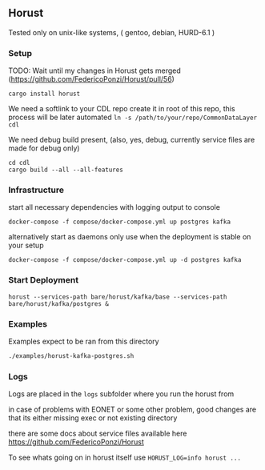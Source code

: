 
## Horust

Tested only on unix-like systems, ( gentoo, debian, HURD-6.1 )

### Setup

TODO: Wait until my changes in Horust gets merged (https://github.com/FedericoPonzi/Horust/pull/56)

```
cargo install horust
```

We need a softlink to your CDL repo create it in root of this repo, this process will be later automated
`ln -s /path/to/your/repo/CommonDataLayer cdl`

We need debug build present, (also, yes, debug, currently service files are made for debug only)
```
cd cdl
cargo build --all --all-features
```

### Infrastructure
start all necessary dependencies with logging output to console
```
docker-compose -f compose/docker-compose.yml up postgres kafka
```

alternatively start as daemons  only use when the deployment is stable on your setup
```
docker-compose -f compose/docker-compose.yml up -d postgres kafka
```

### Start Deployment

```
horust --services-path bare/horust/kafka/base --services-path bare/horust/kafka/postgres &
```

### Examples
Examples expect to be ran from this directory

``` sh
./examples/horust-kafka-postgres.sh

```

### Logs
Logs are placed in the `logs` subfolder where you run the horust from

in case of problems with EONET or some other problem, good changes are
that its either missing exec or not existing directory

there are some docs about service files available here https://github.com/FedericoPonzi/Horust

To see whats going on in horust itself use
`HORUST_LOG=info horust ...`

